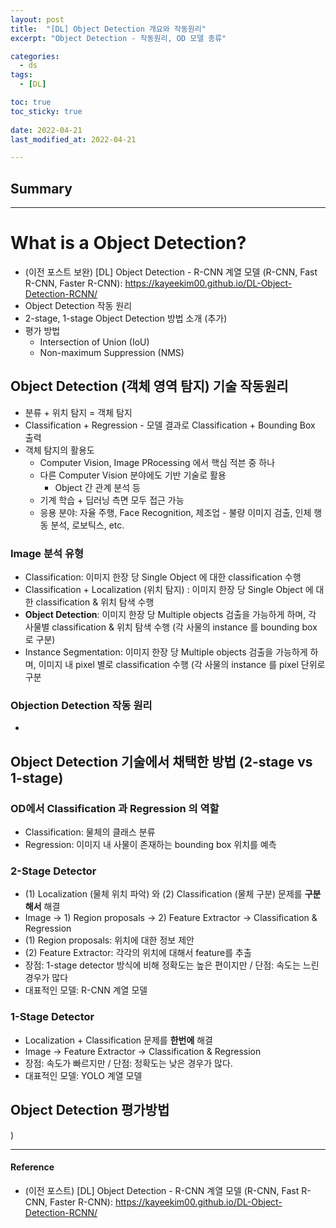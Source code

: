 ```yaml
---
layout: post
title:  "[DL] Object Detection 개요와 작동원리"
excerpt: "Object Detection - 작동원리, OD 모델 종류"

categories:
  - ds
tags:
  - [DL]

toc: true
toc_sticky: true
 
date: 2022-04-21
last_modified_at: 2022-04-21

---
```


## Summary


---

# What is a Object Detection?
* (이전 포스트 보완) [DL] Object Detection - R-CNN 계열 모델 (R-CNN, Fast R-CNN, Faster R-CNN): https://kayeekim00.github.io/DL-Object-Detection-RCNN/
* Object Detection 작동 원리
* 2-stage, 1-stage Object Detection 방법 소개 (추가)
* 평가 방법
    * Intersection of Union (IoU)
    * Non-maximum Suppression (NMS)  

## Object Detection (객체 영역 탐지) 기술 작동원리
* 분류 + 위치 탐지 = 객체 탐지
* Classification + Regression - 모델 결과로 Classification + Bounding Box 출력
* 객체 탐지의 활용도
    * Computer Vision, Image PRocessing 에서 핵심 적븐 중 하나
    * 다른 Computer Vision 분야에도 기반 기술로 활용
        * Object 간 관계 분석 등
    * 기계 학습 + 딥러닝 측면 모두 접근 가능
    * 응용 분야: 자율 주행, Face Recognition, 제조업 - 불량 이미지 검출, 인체 행동 분석, 로보틱스, etc.

### Image 분석 유형
* Classification: 이미지 한장 당 Single Object 에 대한 classification 수행
* Classification + Localization (위치 탐지) : 이미지 한장 당 Single Object 에 대한 classification & 위치 탐색 수행
* **Object Detection**: 이미지 한장 당 Multiple objects 검출을 가능하게 하며, 각 사물별 classification & 위치 탐색 수행
(각 사물의 instance 를 bounding box 로 구분)
* Instance Segmentation: 이미지 한장 당 Multiple objects 검출을 가능하게 하며, 이미지 내 pixel 별로 classification 수행
(각 사물의 instance 를 pixel 단위로 구분

### Objection Detection 작동 원리
* 


## Object Detection 기술에서 채택한 방법 (2-stage vs 1-stage)
### OD에서 Classification 과 Regression 의 역할
* Classification: 물체의 클래스 분류 
* Regression: 이미지 내 사물이 존재하는 bounding box 위치를 예측

### 2-Stage Detector
* (1) Localization (물체 위치 파악) 와 (2) Classification (물체 구분) 문제를 **구분해서** 해결
* Image -> 1) Region proposals -> 2) Feature Extractor -> Classification & Regression
* (1) Region proposals: 위치에 대한 정보 제안
* (2) Feature Extractor: 각각의 위치에 대해서 feature를 추출
* 장점: 1-stage detector 방식에 비해 정확도는 높은 편이지만 / 단점: 속도는 느린 경우가 많다
* 대표적인 모델: R-CNN 계열 모델

### 1-Stage Detector
* Localization + Classification 문제를 **한번에** 해결
* Image -> Feature Extractor -> Classification & Regression
* 장점: 속도가 빠르지만 / 단점: 정확도는 낮은 경우가 많다.
* 대표적인 모델: YOLO 계열 모델

## Object Detection 평가방법
)


----

#### Reference
* (이전 포스트) [DL] Object Detection - R-CNN 계열 모델 (R-CNN, Fast R-CNN, Faster R-CNN): https://kayeekim00.github.io/DL-Object-Detection-RCNN/
